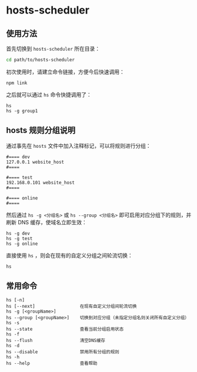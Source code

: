 # hosts-scheduler

## 使用方法

首先切换到 `hosts-scheduler` 所在目录：

```bash
cd path/to/hosts-scheduler
```

初次使用时，请建立命令链接，方便今后快速调用：

```base
npm link
```

之后就可以通过 `hs` 命令快捷调用了：

```base
hs
hs -g group1
```

## hosts 规则分组说明

通过事先在 `hosts` 文件中加入注释标记，可以将规则进行分组：

```
#==== dev
127.0.0.1 website_host
#====

#==== test
192.168.0.101 website_host
#====

#==== online
#====
```

然后通过 `hs -g <分组名>` 或 `hs --group <分组名>` 即可启用对应分组下的规则，并刷新 DNS 缓存，使域名立即生效：

```
hs -g dev
hs -g test
hs -g online
```

直接使用 `hs` ，则会在现有的自定义分组之间轮流切换：

```
hs
```

## 常用命令

```base
hs [-n]
hs [--next]                 在现有自定义分组间轮流切换
hs -g [<groupName>]
hs --group [<groupName>]    切换到对应分组（未指定分组名则关闭所有自定义分组）
hs -s
hs --state                  查看当前分组启用状态
hs -f
hs --flush                  清空DNS缓存
hs -d
hs --disable                禁用所有分组的规则
hs -h
hs --help                   查看帮助
```
